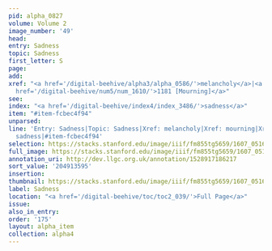 ```yaml
---
pid: alpha_0827
volume: Volume 2
image_number: '49'
head:
entry: Sadness
topic: Sadness
first_letter: S
page:
add:
xref: "<a href='/digital-beehive/alpha3/alpha_0586/'>melancholy</a>|<a href='/digital-beehive/alpha3/alpha_0617/'>mourning</a>|<a
  href='/digital-beehive/num5/num_1610/'>1181 [Mourning]</a>"
see:
index: "<a href='/digital-beehive/index4/index_3486/'>sadness</a>"
item: "#item-fcbec4f94"
unparsed:
line: 'Entry: Sadness|Topic: Sadness|Xref: melancholy|Xref: mourning|Xref: 1181 [Mourning]|Index:
  sadness|#item-fcbec4f94'
selection: https://stacks.stanford.edu/image/iiif/fm855tg5659/1607_0516/331,3595,3001,568/full/0/default.jpg
full_image: https://stacks.stanford.edu/image/iiif/fm855tg5659/1607_0516/full/full/0/default.jpg
annotation_uri: http://dev.llgc.org.uk/annotation/1528917186217
sort_value: '204913595'
insertion:
thumbnail: https://stacks.stanford.edu/image/iiif/fm855tg5659/1607_0516/331,3595,600,180/250,/0/default.jpg
label: Sadness
location: "<a href='/digital-beehive/toc/toc2_039/'>Full Page</a>"
issue:
also_in_entry:
order: '175'
layout: alpha_item
collection: alpha4
---
```

